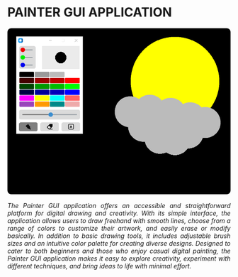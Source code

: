 # PAINTER GUI APPLICATION

![](public/INTRODUCTION.png)

<p align="justify">
    <em>
        The Painter GUI application offers an accessible and straightforward platform for digital drawing and creativity. With its simple interface, the application allows users to draw freehand with smooth lines, choose from a range of colors to customize their artwork, and easily erase or modify basically. In addition to basic drawing tools, it includes adjustable brush sizes and an intuitive color palette for creating diverse designs. Designed to cater to both beginners and those who enjoy casual digital painting, the Painter GUI application makes it easy to explore creativity, experiment with different techniques, and bring ideas to life with minimal effort.
    </em>
</p>
